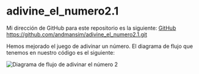 # adivine_el_numero2.1

Mi dirección de GitHub para este repositorio es la siguiente: [GitHub](https://github.com/andmansim/adivine_el_numero2.1.git)
https://github.com/andmansim/adivine_el_numero2.1.git

Hemos mejorado el juego de adivinar un número.
El diagrama de flujo que tenemos en nuestro código es el siguiente:

![Diagrama de flujo de adivinar el número 2](C:\Users\andre\Documents\GitHub\adivine_el_numero2.1)
